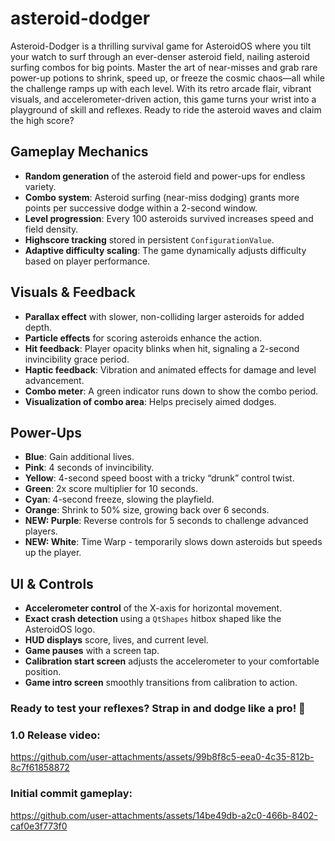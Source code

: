 # asteroid-dodger

Asteroid-Dodger is a thrilling survival game for AsteroidOS where you tilt your watch to surf through an ever-denser asteroid field, nailing asteroid surfing combos for big points. Master the art of near-misses and grab rare power-up potions to shrink, speed up, or freeze the cosmic chaos—all while the challenge ramps up with each level. With its retro arcade flair, vibrant visuals, and accelerometer-driven action, this game turns your wrist into a playground of skill and reflexes. Ready to ride the asteroid waves and claim the high score?

## Gameplay Mechanics

- **Random generation** of the asteroid field and power-ups for endless variety.
- **Combo system**: Asteroid surfing (near-miss dodging) grants more points per successive dodge within a 2-second window.
- **Level progression**: Every 100 asteroids survived increases speed and field density.
- **Highscore tracking** stored in persistent `ConfigurationValue`.
- **Adaptive difficulty scaling**: The game dynamically adjusts difficulty based on player performance.

## Visuals & Feedback

- **Parallax effect** with slower, non-colliding larger asteroids for added depth.
- **Particle effects** for scoring asteroids enhance the action.
- **Hit feedback**: Player opacity blinks when hit, signaling a 2-second invincibility grace period.
- **Haptic feedback**: Vibration and animated effects for damage and level advancement.
- **Combo meter**: A green indicator runs down to show the combo period.
- **Visualization of combo area**: Helps precisely aimed dodges.

## Power-Ups

- **Blue**: Gain additional lives.
- **Pink**: 4 seconds of invincibility.
- **Yellow**: 4-second speed boost with a tricky “drunk” control twist.
- **Green**: 2x score multiplier for 10 seconds.
- **Cyan**: 4-second freeze, slowing the playfield.
- **Orange**: Shrink to 50% size, growing back over 6 seconds.
- **NEW: Purple**: Reverse controls for 5 seconds to challenge advanced players.
- **NEW: White**: Time Warp - temporarily slows down asteroids but speeds up the player.

## UI & Controls

- **Accelerometer control** of the X-axis for horizontal movement.
- **Exact crash detection** using a `QtShapes` hitbox shaped like the AsteroidOS logo.
- **HUD displays** score, lives, and current level.
- **Game pauses** with a screen tap.
- **Calibration start screen** adjusts the accelerometer to your comfortable position.
- **Game intro screen** smoothly transitions from calibration to action.

### Ready to test your reflexes? Strap in and dodge like a pro! 🚀


### 1.0 Release video:
https://github.com/user-attachments/assets/99b8f8c5-eea0-4c35-812b-8c7f61858872

### Initial commit gameplay:
https://github.com/user-attachments/assets/14be49db-a2c0-466b-8402-caf0e3f773f0

